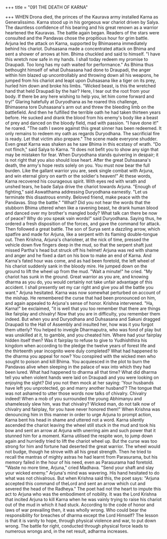 +++
title = "091 THE DEATH OF KARNA"

+++
WHEN Drona died, the princes of the
Kaurava army installed Karna as
Generalissimo. Karna stood up in his
gorgeous war chariot driven by Salya. The
dauntless confidence of his bearing and
his great renown as a warrior heartened
the Kauravas. The battle again began.
Readers of the stars were consulted and
the Pandavas chose the propitious hour for
grim battle. Arjuna led the attack on
Karna,
supported
by
Bhimasena
immediately behind his chariot.
Duhsasana made a concentrated attack on
Bhima and sent a shower of arrows at
him. Bhima chuckled and said to himself.
"I have this wretch now safe in my hands.
I shall today redeem my promise to
Draupadi. Too long has my oath waited
for performance."
As Bhima thus bethought himself of what
Duhsasana had done to Draupadi, the
anger within him blazed up uncontrollably
and throwing down all his weapons, he
jumped from his chariot and leapt upon
Duhsasana like a tiger on its prey, hurled
him down and broke his limbs.
"Wicked beast, is this the wretched hand
that held Draupadi by the hair? Here, I
tear out the root from your body. If there
be any here wishing to help you, let him
come forward and try!"
Glaring hatefully at Duryodhana as he
roared this challenge, Bhimasena tore
Duhsasana's arm out and threw the
bleeding limb on the battlefield.
And then he fulfilled the terrible oath he
had taken thirteen years before. He sucked
and drank the blood from his enemy's
body like a beast of prey and danced on
the bloody field, mad with passion. "I
have done it!" he roared. "The oath I
swore against this great sinner has been
redeemed. It only remains to redeem my
oath as regards Duryodhana. The
sacrificial fire is ready. Let that victim
also prepare."
The scene made everyone shudder. Even
great Karna was shaken as he saw Bhima
in this ecstasy of wrath. "Do not flinch,"
said Salya to Karna. "It does not befit you
to show any sign that may be mistaken for
fear. When Duryodhana stands quivering
in despair; it is not right that you also
should lose heart. After the great
Duhsasana's death, the army's hope rests
solely on you. You must now bear the full
burden. Like the gallant warrior you are,
seek single combat with Arjuna, and win
eternal glory on earth or the soldier's
heaven!" At these words, Karna recovered
his courageous spirit. With eyes red with
wrath and unshed tears, he bade Salya
drive the chariot towards Arjuna.
"Enough of fighting," said Aswatthama
addressing Duryodhana earnestly. "Let us
terminate this disastrous enmity. Beloved
friend, make peace with the Pandavas.
Stop the battle."
"What? Did you not hear the words that
the stubborn Bhima uttered when like a
ravening beast, he drank human blood and
danced over my brother's mangled body?
What talk can there be now of peace?
Why do you speak vain words!" said
Duryodhana. Saying thus, he ordered a
fresh disposition of the forces, and gave
the command for attack.
Then followed a great battle. The son of
Surya sent a dazzling arrow, which spatfire and made for Arjuna, like a serpent
with its flaming double-tongue out. Then
Krishna, Arjuna's charioteer, at the nick of
time, pressed the vehicle down five
fingers deep in the mud, so that the
serpent shaft just missed Partha's head but
struck off his helmet! Arjuna was red with
shame and anger and he fixed a dart on his
bow to make an end of Karna.
And Karna's fated hour was come, and as
had been foretold, the left wheel of his
chariot suddenly sank in the bloody mire.
He jumped down on the ground to lift the
wheel up from the mud.
"Wait a minute!" he cried. "My chariot
has sunk in the ground. Great warrior as
you are, and knowing dharma as you do,
you would certainly not take unfair
advantage of this accident. I shall
presently set my car right and give you all
the battle you want."
Arjuna hesitated. Karna was now
somewhat perturbed on account of the
mishap. He remembered the curse that had
been pronounced on him, and again
appealed to Arjuna's sense of honor.
Krishna intervened. "Ha, Karna!" be
exclaimed, "it is well that you too
remember that there are things like
fairplay and chivalry! Now that you are in
difficulty, you remember them indeed.
But when you and Duryodhana and
Duhsasana and Sakuni dragged Draupadi
to the Hall of Assembly and insulted her,
how was it you forgot them utterly? You
helped to inveigle Dharmaputra, who was
fond of play but was unskilled at it, to
gamble, and you cheated him. Where had
your fairplay hidden itself then? Was it
fairplay to refuse to give to Yudhishthira
his kingdom when according to the pledge
the twelve years of forest life and the
thirteenth year incognito were duly
completed? What had happened to the
dharma you appeal for now? You
conspired with the wicked men who
sought to poison and kill Bhima. You
acquiesced in the plot to burn the
Pandavas alive when sleeping in the
palace of wax into which they had been
lured. What had happened to dharma all
that time? What did dharma tell you when
violent hands were laid on Draupadi and
you were looking on enjoying the sight?
Did you not then mock at her saying:
'Your husbands have left you unprotected,
go and marry another husband'? The
tongue that was not ashamed to utter those
words now talks of chivalry. Chivalry
indeed! When a mob of you surrounded
the young Abhimanyu and shamelessly
slew him, was that chivalry? Wicked man,
do not talk now of chivalry and fairplay,
for you have never honored them!"
When Krishna was denouncing him in this
manner in order to urge Arjuna to prompt
action, Karna bent his head in shame and
uttered not a word. Karna silently
ascended the chariot leaving the wheel
still stuck in the mud and took his bow
and sent an arrow at Arjuna with unerring
aim and such power that it stunned him
for a moment.
Karna utilised the respite won, to jump
down again and hurriedly tried to lift the
chariot wheel up. But the curse was too
strong for him and fortune had deserted
the great warrior.
The wheel would not budge, though he
strove with all his great strength. Then he
tried to recall the mantras of mighty astras
he had learnt from Parasurama, but his
memory failed in the hour of his need,
even as Parasurama had foretold.
"Waste no more time, Arjuna," cried
Madhava. "Send your shaft and slay your
wicked enemy."
Arjuna's mind was wavering. His hand
hesitated to do what was not chivalrous.
But when Krishna said this, the poet says:
"Arjuna accepted this command of theLord and sent an arrow which cut and
severed the head of the Radheya."
The poet had not the heart to impute this
act to Arjuna who was the embodiment of
nobility. It was the Lord Krishna that
incited Arjuna to kill Karna when he was
vainly trying to raise his chariot out of the
mud in which it had stuck. According to
the code of honor and laws of war
prevailing then, it was wholly wrong.
Who could bear the responsibility for
breaches of dharma except the Lord
Himself? The lesson is that it is vanity to
hope, through physical violence and war,
to put down wrong. The battle for right,
conducted through physical force leads to
numerous wrongs and, in the net result,
adharma increases.